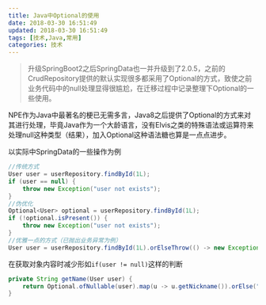 ```yaml
---
title: Java中Optional的使用
date: 2018-03-30 16:51:49
updated: 2018-03-30 16:51:49 
tags: [技术,Java,常用]
categories: 技术
---
```


> 升级SpringBoot2之后SpringData也一并升级到了2.0.5，之前的CrudRepository提供的默认实现很多都采用了Optional的方式，致使之前业务代码中的null处理显得很尴尬，在迁移过程中记录整理下Optional的一些使用。

NPE作为Java中最著名的梗已无需多言，Java8之后提供了Optional的方式来对其进行处理，毕竟Java作为一个大龄语言，没有Elvis之类的特殊语法或运算符来处理null这种类型（结果），加入Optional这种语法糖也算是一点点进步。

以实际中SpringData的一些操作为例

```java
//传统方式
User user = userRepository.findById(1L);
if (user == null) {
    throw new Exception("user not exists");
}
//伪优化
Optional<User> optional = userRepository.findById(1L);
if (!optional.isPresent()) {
    throw new Exception("user not exists");
}
//优雅一点的方式（已抛出业务异常为例）
User user = userRepository.findById(1L).orElseThrow(() -> new Exception("User not exists"));
```

在获取对象内容时减少形如`if(user != null)`这样的判断

```java
private String getName(User user) {
    return Optional.ofNullable(user).map(u -> u.getNickname()).orElse("默认昵称");
}
```